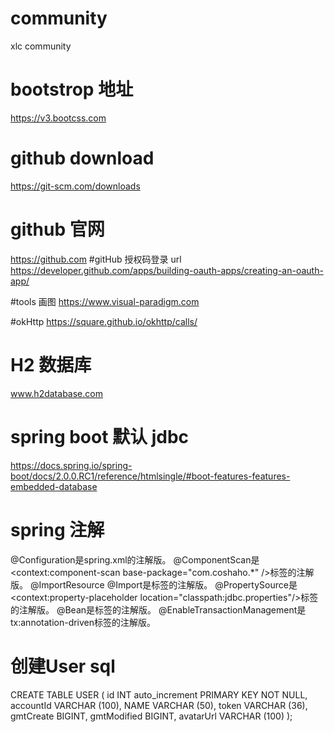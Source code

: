 # community
xlc community
 # bootstrop 地址
https://v3.bootcss.com
# github download
https://git-scm.com/downloads
# github 官网
https://github.com
#gitHub   授权码登录 url
https://developer.github.com/apps/building-oauth-apps/creating-an-oauth-app/

#tools 画图
https://www.visual-paradigm.com

#okHttp
https://square.github.io/okhttp/calls/
# H2 数据库
www.h2database.com
# spring boot 默认 jdbc 
https://docs.spring.io/spring-boot/docs/2.0.0.RC1/reference/htmlsingle/#boot-features-features-embedded-database
# spring 注解
@Configuration是spring.xml的注解版。
@ComponentScan是<context:component-scan base-package="com.coshaho.*" />标签的注解版。
@ImportResource @Import是<import resource>标签的注解版。
@PropertySource是<context:property-placeholder location="classpath:jdbc.properties"/>标签的注解版。
@Bean是<bean>标签的注解版。
@EnableTransactionManagement是tx:annotation-driven标签的注解版。
# 创建User sql
CREATE TABLE USER (
	id INT auto_increment PRIMARY KEY NOT NULL,
	accountId VARCHAR (100),
	NAME VARCHAR (50),
	token VARCHAR (36),
	gmtCreate BIGINT,
	gmtModified BIGINT,
	avatarUrl VARCHAR (100)
);




